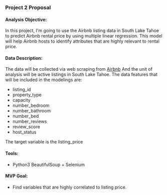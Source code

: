 ### Project 2 Proposal

#### Analysis Objective:
In this project, I'm going to use the Airbnb listing data in South Lake Tahoe to predict Airbnb rental price by using multiple linear regression.
This model will help Airbnb hosts to identify attributes that are highly relevant to rental price.


#### Data Description:
The data will be collected via web scraping from [Airbnb](https://www.airbnb.com/)
And the unit of analysis will be active listings in South Lake Tahoe.
The data features that will be included in the modelings are:
* listing_id
* property_type
* capacity
* number_bedroom
* number_bathroom
* number_bed
* number_reviews
* review_score
* host_status

The target variable is the listing_price

#### Tools:
* Python3 BeautifulSoup + Selenium

#### MVP Goal:
* Find variables that are highly correlated to listing price.
